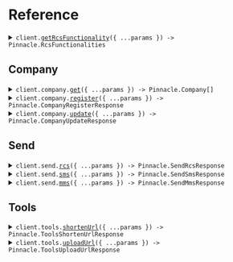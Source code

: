 # Reference

<details><summary><code>client.<a href="/src/Client.ts">getRcsFunctionality</a>({ ...params }) -> Pinnacle.RcsFunctionalities</code></summary>
<dl>
<dd>

#### 📝 Description

<dl>
<dd>

<dl>
<dd>

Retrieve the RCS functionality of a phone number. For example checks if a phone number can receive RCS message and if it can receive RCS carousels.

</dd>
</dl>
</dd>
</dl>

#### 🔌 Usage

<dl>
<dd>

<dl>
<dd>

```typescript
await client.getRcsFunctionality();
```

</dd>
</dl>
</dd>
</dl>

#### ⚙️ Parameters

<dl>
<dd>

<dl>
<dd>

**request:** `Pinnacle.GetRcsFunctionalityRequest`

</dd>
</dl>

<dl>
<dd>

**requestOptions:** `PinnacleClient.RequestOptions`

</dd>
</dl>
</dd>
</dl>

</dd>
</dl>
</details>

##

## Company

<details><summary><code>client.company.<a href="/src/api/resources/company/client/Client.ts">get</a>({ ...params }) -> Pinnacle.Company[]</code></summary>
<dl>
<dd>

#### 📝 Description

<dl>
<dd>

<dl>
<dd>

Retrieve the company's information (i.e. approval status, company name, etc.). Search by company ID or company name.

</dd>
</dl>
</dd>
</dl>

#### 🔌 Usage

<dl>
<dd>

<dl>
<dd>

```typescript
await client.company.get();
```

</dd>
</dl>
</dd>
</dl>

#### ⚙️ Parameters

<dl>
<dd>

<dl>
<dd>

**request:** `Pinnacle.CompanyGetRequest`

</dd>
</dl>

<dl>
<dd>

**requestOptions:** `Company.RequestOptions`

</dd>
</dl>
</dd>
</dl>

</dd>
</dl>
</details>

<details><summary><code>client.company.<a href="/src/api/resources/company/client/Client.ts">register</a>({ ...params }) -> Pinnacle.CompanyRegisterResponse</code></summary>
<dl>
<dd>

#### 📝 Description

<dl>
<dd>

<dl>
<dd>

Register a company for RCS with the Pinnacle platform

</dd>
</dl>
</dd>
</dl>

#### 🔌 Usage

<dl>
<dd>

<dl>
<dd>

```typescript
await client.company.register({
    company: {
        name: "name",
        category: "Entertainment",
        address: "address",
        ein: "ein",
        description: "description",
        brandColor: "brandColor",
        logoUrl: "logoUrl",
        heroUrl: "heroUrl",
    },
    companyContact: {
        primaryWebsiteUrl: "primaryWebsiteUrl",
        primaryWebsiteLabel: "primaryWebsiteLabel",
        primaryPhone: "primaryPhone",
        primaryPhoneLabel: "primaryPhoneLabel",
        primaryEmail: "primaryEmail",
        primaryEmailLabel: "primaryEmailLabel",
        privacyPolicyUrl: "privacyPolicyUrl",
        tosUrl: "tosUrl",
    },
    messaging: {
        optIn: "By opting in, you agree to receive messages from Pinnacle, including updates and promotions. Reply \u201CSTOP\u201D to unsubscribe. Standard message and data rates may apply.",
        optOut: "Reply with keywords like STOP or UNSUBSCRIBE to opt-out. A confirmation message will be sent, and no further messages will be received unless you re-subscribe.",
        optOutKeywords: ["STOP", "UNSUBSCRIBE"],
        agentUseCase:
            "Pinnacle\u2019s agent assists with product updates, promotions, order tracking, and support. It answers FAQs, provides order updates, and helps with opt-in/out processes. Escalates to live support when needed.",
        expectedAgentResponses:
            "General Inquiry: \u201CHow can I assist you today?\u201D\nOrder Status: \u201CProvide your order number.\u201D\nOpt-In: \u201CYou\u2019re now subscribed!\u201D\nOpt-Out: \u201CYou have unsubscribed.\u201D\nEscalation: \u201CConnecting to a live agent.\u201D    \n",
    },
    pointOfContact: {
        pocName: "pocName",
        pocTitle: "pocTitle",
        pocEmail: "pocEmail",
    },
});
```

</dd>
</dl>
</dd>
</dl>

#### ⚙️ Parameters

<dl>
<dd>

<dl>
<dd>

**request:** `Pinnacle.CompanyRegisterRequest`

</dd>
</dl>

<dl>
<dd>

**requestOptions:** `Company.RequestOptions`

</dd>
</dl>
</dd>
</dl>

</dd>
</dl>
</details>

<details><summary><code>client.company.<a href="/src/api/resources/company/client/Client.ts">update</a>({ ...params }) -> Pinnacle.CompanyUpdateResponse</code></summary>
<dl>
<dd>

#### 📝 Description

<dl>
<dd>

<dl>
<dd>

Update a company on the Pinnacle platform

</dd>
</dl>
</dd>
</dl>

#### 🔌 Usage

<dl>
<dd>

<dl>
<dd>

```typescript
await client.company.update({
    companyId: "companyId",
});
```

</dd>
</dl>
</dd>
</dl>

#### ⚙️ Parameters

<dl>
<dd>

<dl>
<dd>

**request:** `Pinnacle.CompanyUpdateRequest`

</dd>
</dl>

<dl>
<dd>

**requestOptions:** `Company.RequestOptions`

</dd>
</dl>
</dd>
</dl>

</dd>
</dl>
</details>

## Send

<details><summary><code>client.send.<a href="/src/api/resources/send/client/Client.ts">rcs</a>({ ...params }) -> Pinnacle.SendRcsResponse</code></summary>
<dl>
<dd>

#### 📝 Description

<dl>
<dd>

<dl>
<dd>

Send an interactive RCS message with text, media, or cards. Each message can only contain either text, media, or card(s).

Quick replies can also be added to the message.

</dd>
</dl>
</dd>
</dl>

#### 🔌 Usage

<dl>
<dd>

<dl>
<dd>

```typescript
await client.send.rcs({
    from: "from",
    to: "to",
});
```

</dd>
</dl>
</dd>
</dl>

#### ⚙️ Parameters

<dl>
<dd>

<dl>
<dd>

**request:** `Pinnacle.Rcs`

</dd>
</dl>

<dl>
<dd>

**requestOptions:** `Send.RequestOptions`

</dd>
</dl>
</dd>
</dl>

</dd>
</dl>
</details>

<details><summary><code>client.send.<a href="/src/api/resources/send/client/Client.ts">sms</a>({ ...params }) -> Pinnacle.SendSmsResponse</code></summary>
<dl>
<dd>

#### 📝 Description

<dl>
<dd>

<dl>
<dd>

Send an SMS message to a recipient.

</dd>
</dl>
</dd>
</dl>

#### 🔌 Usage

<dl>
<dd>

<dl>
<dd>

```typescript
await client.send.sms({
    to: "to",
    from: "from",
    text: "text",
});
```

</dd>
</dl>
</dd>
</dl>

#### ⚙️ Parameters

<dl>
<dd>

<dl>
<dd>

**request:** `Pinnacle.SendSmsRequest`

</dd>
</dl>

<dl>
<dd>

**requestOptions:** `Send.RequestOptions`

</dd>
</dl>
</dd>
</dl>

</dd>
</dl>
</details>

<details><summary><code>client.send.<a href="/src/api/resources/send/client/Client.ts">mms</a>({ ...params }) -> Pinnacle.SendMmsResponse</code></summary>
<dl>
<dd>

#### 📝 Description

<dl>
<dd>

<dl>
<dd>

Send an MMS message with media attachments.

</dd>
</dl>
</dd>
</dl>

#### 🔌 Usage

<dl>
<dd>

<dl>
<dd>

```typescript
await client.send.mms({
    to: "to",
    from: "from",
    mediaUrls: ["https://example.com/image1.jpg", "https://example.com/video.mp4"],
});
```

</dd>
</dl>
</dd>
</dl>

#### ⚙️ Parameters

<dl>
<dd>

<dl>
<dd>

**request:** `Pinnacle.SendMmsRequest`

</dd>
</dl>

<dl>
<dd>

**requestOptions:** `Send.RequestOptions`

</dd>
</dl>
</dd>
</dl>

</dd>
</dl>
</details>

## Tools

<details><summary><code>client.tools.<a href="/src/api/resources/tools/client/Client.ts">shortenUrl</a>({ ...params }) -> Pinnacle.ToolsShortenUrlResponse</code></summary>
<dl>
<dd>

#### 📝 Description

<dl>
<dd>

<dl>
<dd>

Create a shortened URL with an optional expiration date (default and max expiration is 90 days). The shortened URL will redirect to the original URL and will have the following format https://urls.p1n.io/ABCD5678.

</dd>
</dl>
</dd>
</dl>

#### 🔌 Usage

<dl>
<dd>

<dl>
<dd>

```typescript
await client.tools.shortenUrl({
    url: "https://example.com",
});
```

</dd>
</dl>
</dd>
</dl>

#### ⚙️ Parameters

<dl>
<dd>

<dl>
<dd>

**request:** `Pinnacle.ToolsShortenUrlRequest`

</dd>
</dl>

<dl>
<dd>

**requestOptions:** `Tools.RequestOptions`

</dd>
</dl>
</dd>
</dl>

</dd>
</dl>
</details>

<details><summary><code>client.tools.<a href="/src/api/resources/tools/client/Client.ts">uploadUrl</a>({ ...params }) -> Pinnacle.ToolsUploadUrlResponse</code></summary>
<dl>
<dd>

#### 📝 Description

<dl>
<dd>

<dl>
<dd>

Generate signed upload (expires in 2 hours) and download URLs for a file (expires in 1 hour).

</dd>
</dl>
</dd>
</dl>

#### 🔌 Usage

<dl>
<dd>

<dl>
<dd>

```typescript
await client.tools.uploadUrl({
    contentType: "image/png",
    size: 1024,
    name: "example.png",
});
```

</dd>
</dl>
</dd>
</dl>

#### ⚙️ Parameters

<dl>
<dd>

<dl>
<dd>

**request:** `Pinnacle.ToolsUploadUrlRequest`

</dd>
</dl>

<dl>
<dd>

**requestOptions:** `Tools.RequestOptions`

</dd>
</dl>
</dd>
</dl>

</dd>
</dl>
</details>
